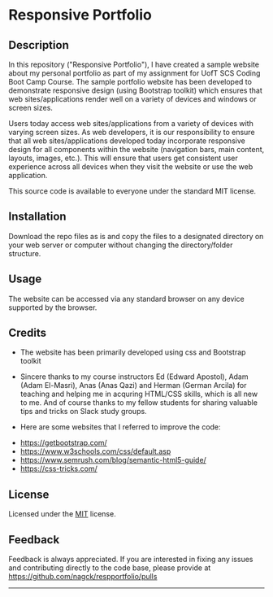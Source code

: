 # Responsive Portfolio

## Description 

In this repository ("Responsive Portfolio"), I have created a sample website about my personal portfolio as part of my assignment for UofT SCS Coding Boot Camp Course. The sample portfolio website has been developed to demonstrate responsive design (using Bootstrap toolkit) which ensures that web sites/applications render well on a variety of devices and windows or screen sizes.

Users today access web sites/applications from a variety of devices with varying screen sizes. As web developers, it is our responsibility to ensure that all web sites/applications developed today incorporate responsive design for all components within the website (navigation bars, main content, layouts, images, etc.). This will ensure that users get consistent user experience across all devices when they visit the website or use the web application.

This source code is available to everyone under the standard MIT license.

## Installation

Download the repo files as is and copy the files to a designated directory on your web server or computer without changing the directory/folder structure. 

## Usage 

The website can be accessed via any standard browser on any device supported by the browser.

## Credits

- The website has been primarily developed using css and Bootstrap toolkit 

- Sincere thanks to my course instructors Ed (Edward Apostol), Adam (Adam El-Masri), Anas (Anas Qazi) and   Herman (German Arcila) for teaching and helping me in acquring HTML/CSS skills, which is all new to me. And of course thanks to my fellow students for sharing valuable tips and tricks on Slack study groups.

- Here are some websites that I referred to improve the code:
* https://getbootstrap.com/
* https://www.w3schools.com/css/default.asp
* https://www.semrush.com/blog/semantic-html5-guide/
* https://css-tricks.com/

## License
Licensed under the [MIT](https://choosealicense.com/licenses/mit/) license.

## Feedback
Feedback is always appreciated. If you are interested in fixing any issues and contributing directly to the code base, please provide at  https://github.com/nagck/respportfolio/pulls

---

